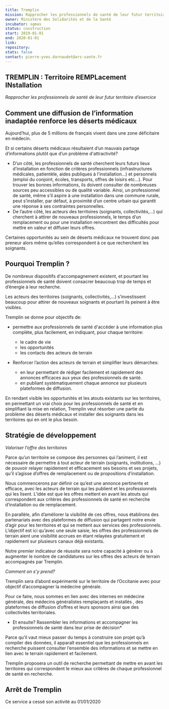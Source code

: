 ```yaml
---
title: Tremplin
mission: Rapprocher les professionnels de santé de leur futur territoire d’exercice
owner: Ministère des Solidarités et de la Santé
incubator: sgmas
status: construction
start: 2019-01-01
end: 2020-01-01
link:
repository:
stats: false
contact: pierre-yves.darnaudet@ars-sante.fr
---
```


## TREMPLIN : Territoire REMPLacement INstallation
*Rapprocher les professionnels de santé de leur futur territoire d’exercice*

## Comment une diffusion de l’information inadaptée renforce les déserts médicaux

Aujourd’hui, plus de 5 millions de français vivent dans une zone déficitaire en médecin.

Et si certains déserts médicaux résultaient d’un mauvais partage d’informations plutôt que d’un problème d'attractivité?

* D’un côté, les professionnels de santé cherchent leurs futurs lieux d’installation en fonction de critères professionnels (infrastructures médicales, patientèle, aides publiques à l'installation...) et personnels (emploi du conjoint, écoles, transports, offres de loisirs etc…). Pour trouver les bonnes informations, ils doivent consulter de nombreuses sources peu accessibles ou de qualité variable. Ainsi, un professionnel de santé, même s’il aspire à une installation dans une commune rurale, peut s’installer, par défaut, à proximité d’un centre urbain qui garantit une réponse à ses contraintes personnelles.
* De l’autre côté, les acteurs des territoires (soignants, collectivités,…) qui cherchent à attirer de nouveaux professionnels, le temps d’un remplacement ou pour une installation rencontrent des difficultés pour mettre en valeur et diffuser leurs offres.

Certaines opportunités au sein de déserts médicaux ne trouvent donc pas preneur alors même qu’elles correspondent à ce que recherchent les soignants.

## Pourquoi Tremplin ?

De nombreux dispositifs d'accompagnement existent, et pourtant les professionnels de santé doivent consacrer beaucoup trop de temps et d’énergie à leur recherche.

Les acteurs des territoires (soignants, collectivités,…)  s’investissent beaucoup pour attirer de nouveaux soignants et pourtant ils peinent à être visibles.

Tremplin se donne pour objectifs de:

* permettre aux professionnels de santé d'accéder à une information plus complète, plus facilement,  en indiquant, pour chaque territoire:
  * le cadre de vie
  * les opportunités
  * les contacts des acteurs de terrain

* Renforcer l’action des acteurs de terrain et simplifier leurs démarches:
  * en leur permettant de rédiger facilement et rapidement des annonces efficaces aux yeux des professionnels de santé.
  * en publiant systématiquement chaque annonce sur plusieurs plateformes de diffusion.

En rendant visible les opportunités et les atouts existants sur les territoires, en permettant un vrai choix pour les professionnels de santé et en simplifiant la mise en relation,  Tremplin veut résorber une partie du problème des déserts médicaux et installer des soignants dans les territoires qui en ont le plus besoin.

## Stratégie de développement

*Valoriser l’offre des territoires*

Parce qu’un territoire se compose des personnes qui l’animent, il est nécessaire de permettre à tout acteur de terrain (soignants, institutions, …) de pouvoir relayer rapidement et efficacement ses besoins et ses projets, qu’il s’agisse d’offres de remplacement ou de propositions d’installation.

Nous commencerons par définir ce qu’est une annonce pertinente et efficace, avec les acteurs de terrain qui les publient et les professionnels qui les lisent. L’idée est que les offres mettent en avant les atouts qui correspondent aux critères des professionnels de santé en recherche d’installation ou de remplacement.

En parallèle, afin d’améliorer la visibilité de ces offres, nous établirons des partenariats avec des plateformes de diffusion qui partagent notre envie d’agir pour les territoires et qui se mettent aux services des professionnels. L’objectif est ici qu’avec une seule saisie, les offres des professionnels de terrain aient une visibilité accrues en étant relayées gratuitement et rapidement sur plusieurs canaux déjà existants.

Notre premier indicateur de réussite sera notre capacité à générer ou à augmenter le nombre de candidatures sur les offres des acteurs de terrain accompagnés  par Tremplin.

*Comment on s’y prend?*

Tremplin sera d’abord expérimenté sur le territoire de l’Occitanie avec pour objectif d’accompagner la médecine générale.

Pour ce faire, nous sommes en lien avec des internes en médecine générale, des médecins généralistes remplaçants et installés , des plateformes de diffusion d’offres et leurs sponsors  ainsi que des collectivités territoriales.

* Et ensuite? Rassembler les informations et accompagner les professionnels de santé dans leur prise de décision*

Parce qu’il vaut mieux passer du temps à construire son projet qu’à compiler des données, il apparaît essentiel que les professionnels en recherche puissent consulter l’ensemble des informations et se mettre en lien avec le terrain rapidement et facilement.

Tremplin proposera un outil de recherche permettant de mettre en avant les territoires qui correspondent le mieux aux critères de chaque professionnel de santé en recherche.

## Arrêt de Tremplin

Ce service a cessé son activité au 01/01/2020

